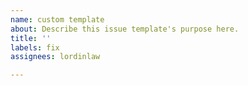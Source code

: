 ```yaml
---
name: custom template
about: Describe this issue template's purpose here.
title: ''
labels: fix
assignees: lordinlaw

---
```



